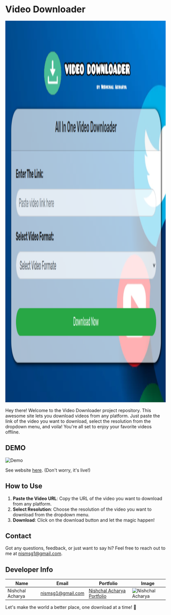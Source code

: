 # Video Downloader

<div align="center">
  <img src="img/videoDownloader.png" alt="Image" width="1500" height="1200">
</div>

Hey there! Welcome to the Video Downloader project repository. This awesome site lets you download videos from any platform. Just paste the link of the video you want to download, select the resolution from the dropdown menu, and voila! You're all set to enjoy your favorite videos offline.

## DEMO

![Demo](https://placeimg.com/640/480/tech) <!-- Replace with your actual demo image -->

See website [here](#). (Don't worry, it's live!)

## How to Use

1. **Paste the Video URL**: Copy the URL of the video you want to download from any platform.
2. **Select Resolution**: Choose the resolution of the video you want to download from the dropdown menu.
3. **Download**: Click on the download button and let the magic happen!

## Contact

Got any questions, feedback, or just want to say hi? Feel free to reach out to me at nismsg1@gmail.com.

## Developer Info

| Name           | Email                     | Portfolio                                      | Image                                               |
| -------------- | ------------------------- | ---------------------------------------------- | --------------------------------------------------- |
| Nishchal Acharya | nismsg1@gmail.com        | [Nishchal Acharya Portfolio](https://nishchalacharya.com.np) | ![Nishchal Acharya](https://nishchalacharya.com.np/img/hero.png) |

Let's make the world a better place, one download at a time! 🚀
